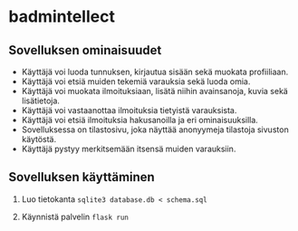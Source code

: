 # badmintellect

## Sovelluksen ominaisuudet
* Käyttäjä voi luoda tunnuksen, kirjautua sisään sekä muokata profiiliaan.
* Käyttäjä voi etsiä muiden tekemiä varauksia sekä luoda omia.
* Käyttäjä voi muokata ilmoituksiaan, lisätä niihin avainsanoja, kuvia sekä lisätietoja.
* Käyttäjä voi vastaanottaa ilmoituksia tietyistä varauksista.
* Käyttäjä voi etsiä ilmoituksia hakusanoilla ja eri ominaisuuksilla.
* Sovelluksessa on tilastosivu, joka näyttää anonyymeja tilastoja sivuston käytöstä.
* Käyttäjä pystyy merkitsemään itsensä muiden varauksiin.

## Sovelluksen käyttäminen
1. Luo tietokanta
`sqlite3 database.db < schema.sql`

2. Käynnistä palvelin
`flask run`